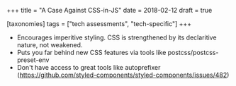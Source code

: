 +++
title = "A Case Against CSS-in-JS"
date = 2018-02-12
draft = true

[taxonomies]
tags = ["tech assessments", "tech-specific"]
+++

- Encourages imperitive styling. CSS is strengthened by its declaritive nature, not weakened.
- Puts you far behind new CSS features via tools like postcss/postcss-preset-env
- Don't have access to great tools like autoprefixer (https://github.com/styled-components/styled-components/issues/482)
